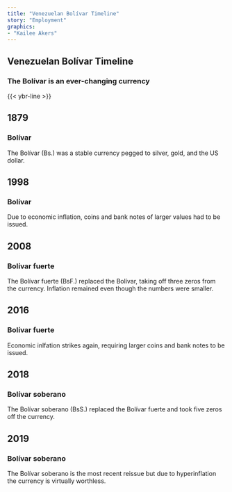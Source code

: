 ```yaml
---
title: "Venezuelan Bolívar Timeline"
story: "Employment"
graphics:
- "Kailee Akers"
---
```


<section class="interactive">
  <h2 class="interactive__title">Venezuelan Bolívar Timeline</h2>
  <h3 class="interactive__subhead">The Bolívar is an ever-changing currency</h3>
 {{< ybr-line >}}

  <!-- Beginning of Timeline -->
  <div class="timeline">
    <div class="bolivar left yellow">
      <div class="timeline-content">
        <h2>1879</h2>
        <h3>Bolívar</h3>
        <p>The Bolívar (Bs.) was a stable currency pegged to silver, gold, and the US dollar.</p>
      </div>
    </div>
    <div class="bolivar right yellow">
      <div class="timeline-content">
        <h2>1998</h2>
        <h3>Bolívar</h3>
        <p>Due to economic inflation, coins and bank notes of larger values had to be issued.</p>
      </div>
    </div>
    <div class="bolivar left blue">
      <div class="timeline-content">
        <h2>2008</h2>
        <h3>Bolívar fuerte</h3>
        <p>The Bolívar fuerte (BsF.) replaced the Bolívar, taking off three zeros from the currency.  Inflation remained even though the numbers were smaller.</p>
      </div>
    </div>
    <div class="bolivar right blue">
      <div class="timeline-content">
        <h2>2016</h2>
        <h3>Bolívar fuerte</h3>
        <p>Economic inlfation strikes again, requiring larger coins and bank notes to be issued.</p>
      </div>
    </div>
    <div class="bolivar left red">
      <div class="timeline-content">
        <h2>2018</h2>
        <h3>Bolívar soberano</h3>
        <p>The Bolívar soberano (BsS.) replaced the Bolívar fuerte and took five zeros off the currency. </p>
      </div>
    </div>
    <div class="bolivar right red">
      <div class="timeline-content">
        <h2>2019</h2>
        <h3>Bolívar soberano</h3>
        <p>The Bolívar soberano is the most recent reissue but due to hyperinflation the currency is virtually worthless.</p>
      </div>
    </div>
  </div>
</section>
